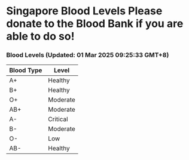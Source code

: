 Singapore Blood Levels
 Please donate to the Blood Bank if you are able to do so!
================================================================================================================================

### Blood Levels (Updated: 01 Mar 2025 09:25:33 GMT+8)
| Blood Type | Level     |
|------------|-----------|
| A+     | Healthy |
| B+     | Healthy |
| O+     | Moderate |
| AB+     | Moderate |
| A-     | Critical |
| B-     | Moderate |
| O-     | Low |
| AB-     | Healthy |
